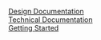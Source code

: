 [Design Documentation](design-documentation)  
[Technical Documentation](technical-documentation)  
[Getting Started](Getting-Started)
